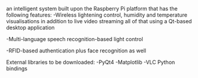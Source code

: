 an intelligent system built upon the Raspberry Pi platform that has the following features:
-Wireless lightening control, humidity and temperature visualisations in addition to live video streaming all of that using a Qt-based desktop application

-Multi-language speech recognition-based light control

-RFID-based authentication plus face recognition as well

External libraries to be downloaded:
	-PyQt4
	-Matplotlib
	-VLC Python bindings
